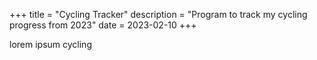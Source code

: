 +++
title = "Cycling Tracker"
description = "Program to track my cycling progress from 2023"
date = 2023-02-10
+++

lorem ipsum cycling